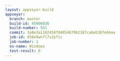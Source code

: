 ```yaml
---
layout: appveyor-build
appveyor:
  branch: master
  build-id: 45006036
  build-number: 561
  commit: 3a8e3a1102458f0485467962187ca6eb387e64aa
  job-id: d56e9wnfl7v2pfic
  job-number: 1
  os-name: Windows
  test-result: 0
---
```

